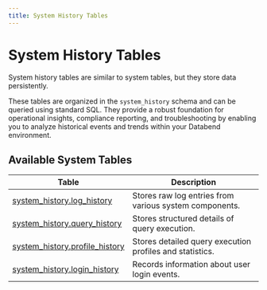 ```yaml
---
title: System History Tables
---
```


# System History Tables

System history tables are similar to system tables, but they store data persistently.

These tables are organized in the `system_history` schema and can be queried using standard SQL. They provide a robust foundation for operational insights, compliance reporting, and troubleshooting by enabling you to analyze historical events and trends within your Databend environment.

## Available System Tables

| Table                                               | Description                                                     |
|-----------------------------------------------------|-----------------------------------------------------------------|
| [system_history.log_history](log-history.md)        | Stores raw log entries from various system components.          |
| [system_history.query_history](query-history.md)    | Stores structured details of query execution.                   |
| [system_history.profile_history](profile-history.md)| Stores detailed query execution profiles and statistics.        |
| [system_history.login_history](login-history.md)    | Records information about user login events.                    |
